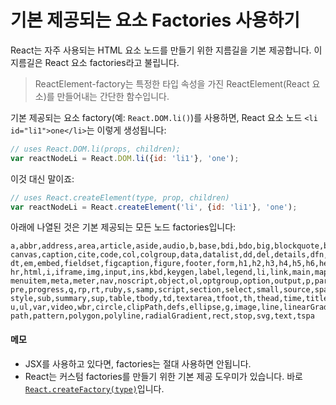 # 기본 제공되는 요소 Factories 사용하기

React는 자주 사용되는 HTML 요소 노드를 만들기 위한 지름길을 기본 제공합니다. 이 지름길은 React 요소 factories라고 불립니다.

> ReactElement-factory는 특정한 타입 속성을 가진 ReactElement(React 요소)를 만들어내는 간단한 함수입니다.

기본 제공되는 요소 factory(예: `React.DOM.li()`)를 사용하면, React 요소 노드 `<li id="li1">one</li>`는 이렇게 생성됩니다:

```js
// uses React.DOM.li(props, children);
var reactNodeLi = React.DOM.li({id: 'li1'}, 'one');
```

이것 대신 말이죠:

```js
// uses React.createElement(type, prop, children)
var reactNodeLi = React.createElement('li', {id: 'li1'}, 'one');
```

아래에 나열된 것은 기본 제공되는 모든 노드 factories입니다:

```
a,abbr,address,area,article,aside,audio,b,base,bdi,bdo,big,blockquote,body,br,button,
canvas,caption,cite,code,col,colgroup,data,datalist,dd,del,details,dfn,dialog,div,dl,
dt,em,embed,fieldset,figcaption,figure,footer,form,h1,h2,h3,h4,h5,h6,head,header,hgroup,
hr,html,i,iframe,img,input,ins,kbd,keygen,label,legend,li,link,main,map,mark,menu,
menuitem,meta,meter,nav,noscript,object,ol,optgroup,option,output,p,param,picture,
pre,progress,q,rp,rt,ruby,s,samp,script,section,select,small,source,span,strong,
style,sub,summary,sup,table,tbody,td,textarea,tfoot,th,thead,time,title,tr,track,
u,ul,var,video,wbr,circle,clipPath,defs,ellipse,g,image,line,linearGradient,mask,
path,pattern,polygon,polyline,radialGradient,rect,stop,svg,text,tspa
```

#### 메모

* JSX를 사용하고 있다면, factories는 절대 사용하면 안됩니다.
* React는 커스텀 factories를 만들기 위한 기본 제공 도우미가 있습니다. 바로 [`React.createFactory(type)`](https://facebook.github.io/react/docs/top-level-api.html#react.createfactory)입니다.
